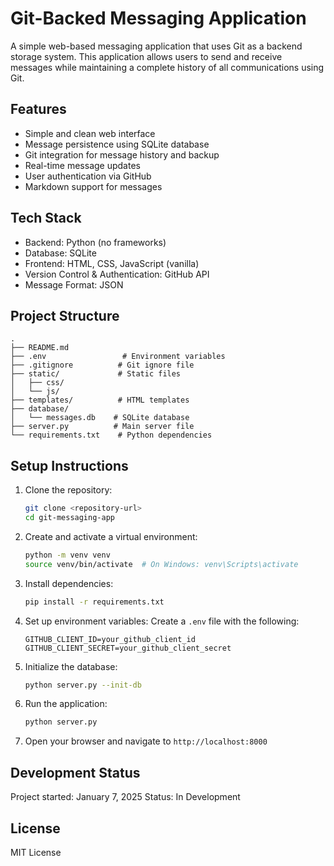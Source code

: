 # Git-Backed Messaging Application

A simple web-based messaging application that uses Git as a backend storage system. This application allows users to send and receive messages while maintaining a complete history of all communications using Git.

## Features

- Simple and clean web interface
- Message persistence using SQLite database
- Git integration for message history and backup
- Real-time message updates
- User authentication via GitHub
- Markdown support for messages

## Tech Stack

- Backend: Python (no frameworks)
- Database: SQLite
- Frontend: HTML, CSS, JavaScript (vanilla)
- Version Control & Authentication: GitHub API
- Message Format: JSON

## Project Structure

```
.
├── README.md
├── .env                 # Environment variables
├── .gitignore          # Git ignore file
├── static/             # Static files
│   ├── css/           
│   └── js/            
├── templates/          # HTML templates
├── database/          
│   └── messages.db    # SQLite database
├── server.py          # Main server file
└── requirements.txt    # Python dependencies
```

## Setup Instructions

1. Clone the repository:
   ```bash
   git clone <repository-url>
   cd git-messaging-app
   ```

2. Create and activate a virtual environment:
   ```bash
   python -m venv venv
   source venv/bin/activate  # On Windows: venv\Scripts\activate
   ```

3. Install dependencies:
   ```bash
   pip install -r requirements.txt
   ```

4. Set up environment variables:
   Create a `.env` file with the following:
   ```
   GITHUB_CLIENT_ID=your_github_client_id
   GITHUB_CLIENT_SECRET=your_github_client_secret
   ```

5. Initialize the database:
   ```bash
   python server.py --init-db
   ```

6. Run the application:
   ```bash
   python server.py
   ```

7. Open your browser and navigate to `http://localhost:8000`

## Development Status

Project started: January 7, 2025
Status: In Development

## License

MIT License
